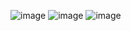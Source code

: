 ![image](https://user-images.githubusercontent.com/83465318/129097907-f6c778f6-efab-44ac-ab5d-c6c29f818bab.png)
![image](https://user-images.githubusercontent.com/83465318/129097975-d9ca3092-ffb0-435e-9721-d5be023da954.png)
![image](https://user-images.githubusercontent.com/83465318/129098013-a48099e4-04f4-4d60-abf1-8c8a70ee8c37.png)

